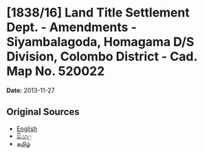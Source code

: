 # [1838/16] Land Title Settlement Dept. - Amendments - Siyambalagoda, Homagama D/S Division, Colombo District - Cad. Map No. 520022

**Date:** 2013-11-27

## Original Sources

- [English](https://documents.gov.lk/view/extra-gazettes/2013/11/1838-16_E.pdf)
- [සිංහල](https://documents.gov.lk/view/extra-gazettes/2013/11/1838-16_S.pdf)
- [தமிழ்](https://documents.gov.lk/view/extra-gazettes/2013/11/1838-16_T.pdf)
